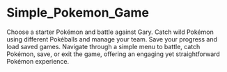 # Simple_Pokemon_Game
Choose a starter Pokémon and battle against Gary. Catch wild Pokémon using different Pokéballs and manage your team. Save your progress and load saved games. Navigate through a simple menu to battle, catch Pokémon, save, or exit the game, offering an engaging yet straightforward Pokémon experience.

